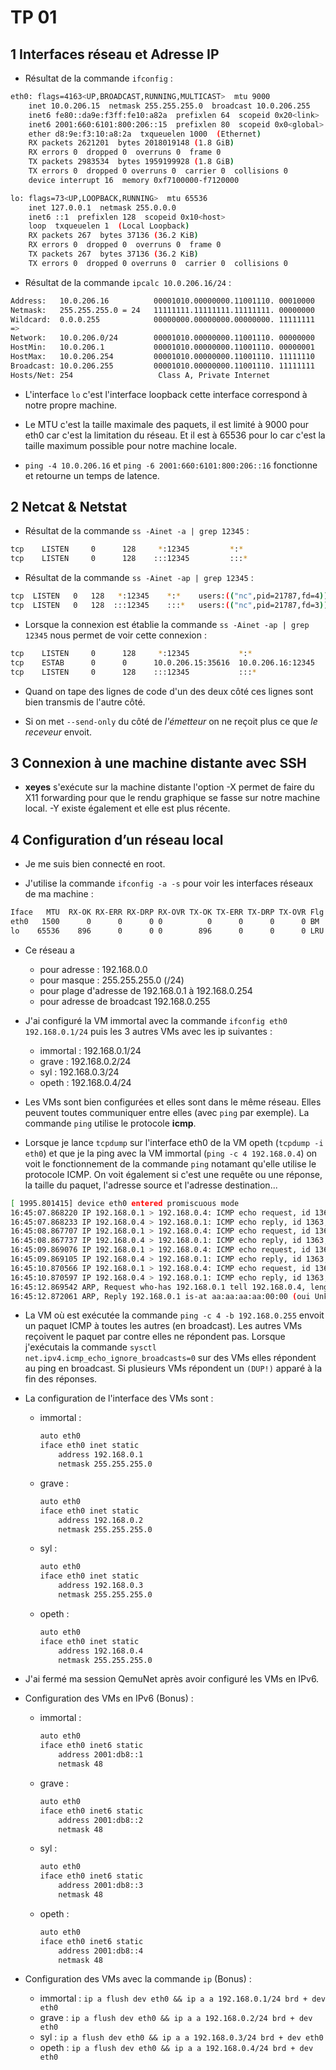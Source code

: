 # TP 01

## 1 Interfaces réseau et Adresse IP

- Résultat de la commande `ifconfig` :

```bash
eth0: flags=4163<UP,BROADCAST,RUNNING,MULTICAST>  mtu 9000
    inet 10.0.206.15  netmask 255.255.255.0  broadcast 10.0.206.255
    inet6 fe80::da9e:f3ff:fe10:a82a  prefixlen 64  scopeid 0x20<link>
    inet6 2001:660:6101:800:206::15  prefixlen 80  scopeid 0x0<global>
    ether d8:9e:f3:10:a8:2a  txqueuelen 1000  (Ethernet)
    RX packets 2621201  bytes 2018019148 (1.8 GiB)
    RX errors 0  dropped 0  overruns 0  frame 0
    TX packets 2983534  bytes 1959199928 (1.8 GiB)
    TX errors 0  dropped 0 overruns 0  carrier 0  collisions 0
    device interrupt 16  memory 0xf7100000-f7120000

lo: flags=73<UP,LOOPBACK,RUNNING>  mtu 65536
    inet 127.0.0.1  netmask 255.0.0.0
    inet6 ::1  prefixlen 128  scopeid 0x10<host>
    loop  txqueuelen 1  (Local Loopback)
    RX packets 267  bytes 37136 (36.2 KiB)
    RX errors 0  dropped 0  overruns 0  frame 0
    TX packets 267  bytes 37136 (36.2 KiB)
    TX errors 0  dropped 0 overruns 0  carrier 0  collisions 0
```

- Résultat de la commande `ipcalc 10.0.206.16/24` :

```bash
Address:   10.0.206.16          00001010.00000000.11001110. 00010000
Netmask:   255.255.255.0 = 24   11111111.11111111.11111111. 00000000
Wildcard:  0.0.0.255            00000000.00000000.00000000. 11111111
=>
Network:   10.0.206.0/24        00001010.00000000.11001110. 00000000
HostMin:   10.0.206.1           00001010.00000000.11001110. 00000001
HostMax:   10.0.206.254         00001010.00000000.11001110. 11111110
Broadcast: 10.0.206.255         00001010.00000000.11001110. 11111111
Hosts/Net: 254                   Class A, Private Internet
```

- L'interface `lo` c'est l'interface loopback cette interface correspond à notre propre machine.

- Le MTU c'est la taille maximale des paquets, il est limité à 9000 pour eth0 car c'est la limitation du réseau. Et il est à 65536 pour lo car c'est la taille maximum possible pour notre machine locale.

- `ping -4 10.0.206.16` et `ping -6 2001:660:6101:800:206::16` fonctionne et retourne un temps de latence.

## 2 Netcat & Netstat

- Résultat de la commande `ss -Ainet -a | grep 12345` :

```bash
tcp    LISTEN     0      128     *:12345         *:*
tcp    LISTEN     0      128    :::12345         :::*
```

- Résultat de la commande `ss -Ainet -ap | grep 12345` :

```bash
tcp  LISTEN   0   128   *:12345    *:*    users:(("nc",pid=21787,fd=4))
tcp  LISTEN   0   128  :::12345    :::*   users:(("nc",pid=21787,fd=3))
```

- Lorsque la connexion est établie la commande `ss -Ainet -ap | grep 12345` nous permet de voir cette connexion :

```bash
tcp    LISTEN     0      128     *:12345           *:*
tcp    ESTAB      0      0      10.0.206.15:35616  10.0.206.16:12345
tcp    LISTEN     0      128    :::12345           :::*
```

- Quand on tape des lignes de code d'un des deux côté ces lignes sont bien transmis de l'autre côté.

- Si on met `--send-only` du côté de *l'émetteur* on ne reçoit plus ce que *le receveur* envoit.

## 3 Connexion à une machine distante avec SSH

- **xeyes** s'exécute sur la machine distante l'option -X permet de faire du X11 forwarding pour que le rendu graphique se fasse sur notre machine local. -Y existe également et elle est plus récente.

## 4 Configuration d’un réseau local

- Je me suis bien connecté en root.

- J'utilise la commande `ifconfig -a -s` pour voir les interfaces réseaux de ma machine :

```bash
Iface   MTU  RX-OK RX-ERR RX-DRP RX-OVR TX-OK TX-ERR TX-DRP TX-OVR Flg
eth0   1500      0      0      0 0          0      0      0      0 BM
lo    65536    896      0      0 0        896      0      0      0 LRU
```

- Ce réseau a
  - pour adresse : 192.168.0.0
  - pour masque : 255.255.255.0 (/24)
  - pour plage d'adresse de 192.168.0.1 à 192.168.0.254
  - pour adresse de broadcast 192.168.0.255

- J'ai configuré la VM immortal avec la commande `ifconfig eth0 192.168.0.1/24` puis les 3 autres VMs avec les ip suivantes :
  - immortal : 192.168.0.1/24
  - grave : 192.168.0.2/24
  - syl : 192.168.0.3/24
  - opeth : 192.168.0.4/24

- Les VMs sont bien configurées et elles sont dans le même réseau. Elles peuvent toutes communiquer entre elles (avec `ping` par exemple). La commande `ping` utilise le protocole **icmp**.

- Lorsque je lance `tcpdump` sur l'interface eth0 de la VM opeth (`tcpdump -i eth0`) et que je la ping avec la VM immortal (`ping -c 4 192.168.0.4`) on voit le fonctionnement de la commande `ping` notamant qu'elle utilise le protocole ICMP. On voit également si c'est une requête ou une réponse, la taille du paquet, l'adresse source et l'adresse destination...

```bash
[ 1995.801415] device eth0 entered promiscuous mode
16:45:07.868220 IP 192.168.0.1 > 192.168.0.4: ICMP echo request, id 1363, seq 1, length 64
16:45:07.868233 IP 192.168.0.4 > 192.168.0.1: ICMP echo reply, id 1363, seq 1, length 64
16:45:08.867707 IP 192.168.0.1 > 192.168.0.4: ICMP echo request, id 1363, seq 2, length 64
16:45:08.867737 IP 192.168.0.4 > 192.168.0.1: ICMP echo reply, id 1363, seq 2, length 64
16:45:09.869076 IP 192.168.0.1 > 192.168.0.4: ICMP echo request, id 1363, seq 3, length 64
16:45:09.869105 IP 192.168.0.4 > 192.168.0.1: ICMP echo reply, id 1363, seq 3, length 64
16:45:10.870566 IP 192.168.0.1 > 192.168.0.4: ICMP echo request, id 1363, seq 4, length 64
16:45:10.870597 IP 192.168.0.4 > 192.168.0.1: ICMP echo reply, id 1363, seq 4, length 64
16:45:12.869542 ARP, Request who-has 192.168.0.1 tell 192.168.0.4, length 28
16:45:12.872061 ARP, Reply 192.168.0.1 is-at aa:aa:aa:aa:00:00 (oui Unknown), length 46
```

- La VM où est exécutée la commande `ping -c 4 -b 192.168.0.255` envoit un paquet ICMP à toutes les autres (en broadcast). Les autres VMs reçoivent le paquet par contre elles ne répondent pas.
Lorsque j'exécutais la commande `sysctl net.ipv4.icmp_echo_ignore_broadcasts=0` sur des VMs elles répondent au ping en broadcast. Si plusieurs VMs répondent un `(DUP!)` apparé à la fin des réponses.

- La configuration de l'interface des VMs sont :
  - immortal :

    ```bash
    auto eth0
    iface eth0 inet static
        address 192.168.0.1
        netmask 255.255.255.0
    ```

  - grave :

    ```bash
    auto eth0
    iface eth0 inet static
        address 192.168.0.2
        netmask 255.255.255.0
    ```

  - syl :

    ```bash
    auto eth0
    iface eth0 inet static
        address 192.168.0.3
        netmask 255.255.255.0
    ```

  - opeth :

    ```bash
    auto eth0
    iface eth0 inet static
        address 192.168.0.4
        netmask 255.255.255.0
    ```

- J'ai fermé ma session QemuNet après avoir configuré les VMs en IPv6.

- Configuration des VMs en IPv6 (Bonus) :
  - immortal :

    ```bash
    auto eth0
    iface eth0 inet6 static
        address 2001:db8::1
        netmask 48
    ```

  - grave :

    ```bash
    auto eth0
    iface eth0 inet6 static
        address 2001:db8::2
        netmask 48
    ```

  - syl :

    ```bash
    auto eth0
    iface eth0 inet6 static
        address 2001:db8::3
        netmask 48
    ```

  - opeth :

    ```bash
    auto eth0
    iface eth0 inet6 static
        address 2001:db8::4
        netmask 48
    ```

- Configuration des VMs avec la commande `ip` (Bonus) :
  - immortal : `ip a flush dev eth0 && ip a a 192.168.0.1/24 brd + dev eth0`
  - grave : `ip a flush dev eth0 && ip a a 192.168.0.2/24 brd + dev eth0`
  - syl : `ip a flush dev eth0 && ip a a 192.168.0.3/24 brd + dev eth0`
  - opeth : `ip a flush dev eth0 && ip a a 192.168.0.4/24 brd + dev eth0`
